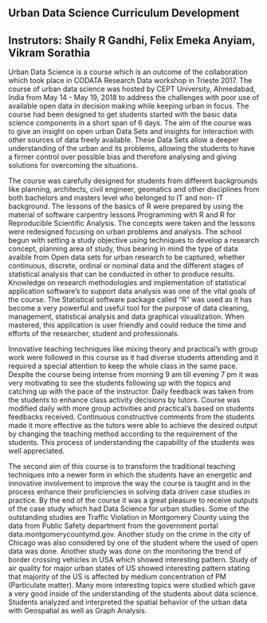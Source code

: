 ## Urban Data Science Curriculum Development
## Instrutors: Shaily R Gandhi,  Felix Emeka Anyiam, Vikram Sorathia

Urban Data Science is a course which is an outcome of the collaboration which took place in CODATA Research Data workshop in Trieste 2017.  The course of urban data science was hosted by CEPT University, Ahmedabad, India from May 14 - May 19, 2018 to address the challenges with poor use of available open data in decision making while keeping urban in focus. The course had been designed to get students started with the basic data science components in a short span of 6 days. The aim of the course was to give an insight on open urban Data Sets and insights for interaction with other sources of data freely available. These Data Sets allow a deeper understanding of the urban and its problems, allowing the students to have a firmer control over possible bias and therefore analysing and giving solutions for overcoming the situations.

The course was carefully designed for students from different backgrounds like planning, architects, civil engineer, geomatics and other disciplines from both bachelors and masters level who belonged to IT and non- IT background. The lessons of the basics of R were prepared by using the material of software carpentry lessons Programming with R and R for Reproducible Scientific Analysis. The concepts were taken and the lessons were redesigned focusing on urban problems and analysis. The school begun with setting a study objective using techniques to develop a research concept, planning area of study, thus bearing in mind the type of data avaible from Open data sets for urban research to be captured, whether continuous, discrete, ordinal or nominal data and the different stages of statistical analysis that can be conducted in other to produce results. Knowledge on research methodologies and implementation of statistical application software’s to support data analysis was one of the vital goals of the course. The Statistical software package called “R” was used as it has become a very powerful and useful tool for the purpose of data cleaning, management, statistical analysis and data graphical visualization. When mastered, this application is user friendly and could reduce the time and efforts of the researcher, student and professionals.  

Innovative teaching techniques like mixing theory and practical’s with group work were followed in this course as it had diverse students attending and it required a special attention to keep the whole class in the same pace. Despite the course being intense from morning 9 am till evening 7 pm it was very motivating to see  the students following up with the topics and catching up with the pace of the instructor. Daily feedback was taken from the students to enhance class activity decisions by tutors. Course was modified daily with more group activities and practical’s based on students feedbacks received. Continuous constructive comments from the students made it more effective as the tutors were able to achieve the desired output by changing the teaching method according to the requirement of the students. This process of understanding the capability of the students was well appreciated. 

The second aim of this course is to transform the traditional teaching techniques into a newer form in which the students have an energetic and innovative involvement to improve the way the course is taught and in the process enhance their proficiencies in solving data driven case studies in practice. By the end of the course it was a great pleasure to receive outputs of the case study which had Data Science for urban studies.  Some of the outstanding studies are Traffic Violation in Montgomery County using the data from Public Safety department from the government portal data.montgomerycountymd.gov. Another study on the crime in the city of Chicago was also considered by one of the student where the used of open data was done. Another study was done on the monitoring the trend of border crossing vehicles in USA which showed interesting pattern. Study of air quality for major urban states of US showed interesting pattern stating that majority of the US is affected by medium concentration of PM (Particulate matter). Many more interesting topics were studied which gave a very good inside of the understanding of the students about data science.  Students analyzed and interpreted the spatial behavior of the urban data with Geospatial as well as Graph Analysis.
